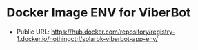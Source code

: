 # Docker Image ENV for ViberBot

* Public URL: https://hub.docker.com/repository/registry-1.docker.io/nothingctrl/solarbk-viberbot-app-env/